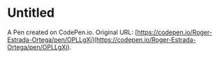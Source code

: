 # Untitled

A Pen created on CodePen.io. Original URL: [https://codepen.io/Roger-Estrada-Ortega/pen/OPLLgXj](https://codepen.io/Roger-Estrada-Ortega/pen/OPLLgXj).

